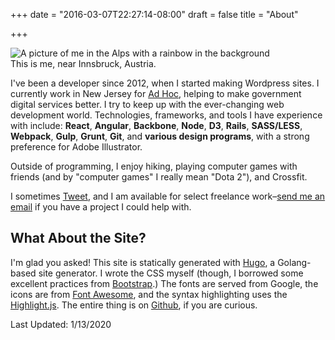 +++
date = "2016-03-07T22:27:14-08:00"
draft = false
title = "About"

+++
<div class="pull-right inline-image">
  <img class="img-responsive" alt="A picture of me in the Alps with a rainbow in the background" src="/img/about-me-1.jpg" />
  <div class="caption-container">
    <div class="inline-image-caption">This is me, near Innsbruck, Austria.</div>
  </div>
</div>

I've been a developer since 2012, when I started making Wordpress sites. I currently work in New Jersey for [Ad Hoc](https://adhocteam.us/), helping to make government digital services better. I try to keep up with the ever-changing web development world. Technologies, frameworks, and tools I have experience with include: **React**, **Angular**, **Backbone**, **Node**, **D3**, **Rails**, **SASS/LESS**, **Webpack**, **Gulp**, **Grunt**, **Git**, and **various design programs**, with a strong preference for Adobe Illustrator.

Outside of programming, I enjoy hiking, playing computer games with friends (and by "computer games" I really mean "Dota 2"), and Crossfit.

I sometimes [Tweet](https://twitter.com/lieblhan), and I am available for select freelance work–[send me an email](mailto:hanna.liebl@gmail.com?subject=Hello!) if you have a project I could help with.

## What About the Site?

I'm glad you asked! This site is statically generated with [Hugo](https://gohugo.io/), a Golang-based site generator. I wrote the CSS myself (though, I borrowed some excellent practices from [Bootstrap](http://getbootstrap.com).) The fonts are served from Google, the icons are from [Font Awesome](https://fortawesome.github.io/Font-Awesome/), and the syntax highlighting uses the [Highlight.js](https://highlightjs.org/). The entire thing is on [Github](https://github.com/hannaliebl/hannaliebl.com), if you are curious.

<p class="small">Last Updated: 1/13/2020</p>
